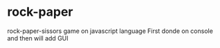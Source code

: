 # rock-paper
rock-paper-sissors game on javascript language
First donde on console and then will add GUI